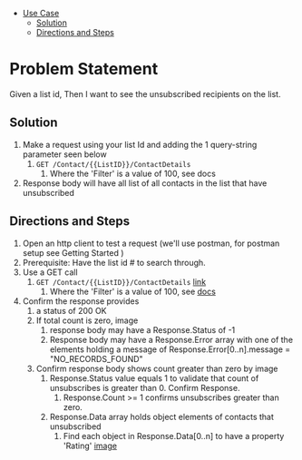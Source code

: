 - [Use Case](#use-case)
    - [Solution](#solution)
    - [Directions and Steps](#directions-and-steps)
  
# Problem Statement

Given a list id,
Then I want to see the unsubscribed recipients on the list.

## Solution 

1. Make a request using your list Id and adding the 1 query-string parameter seen below
    1. `GET /Contact/{{ListID}}/ContactDetails`
        1. Where the 'Filter' is a value of 100, see docs
2. Response body will have all list of all contacts in the list that have unsubscribed    

## Directions and Steps 

1. Open an http client to test a request (we'll use postman, for postman setup see Getting Started )
1. Prerequisite: Have the list id # to search through.
1. Use a GET call ` `
    1. `GET /Contact/{{ListID}}/ContactDetails` [link](https://developer.benchmarkemail.com/#efdb4a44-2a7b-92b5-f49c-d59239d4d0d7)
        1. Where the 'Filter' is a value of 100, see [docs ](https://developer.benchmarkemail.com/#efdb4a44-2a7b-92b5-f49c-d59239d4d0d7)
1. Confirm the response provides
    1. a status of 200 OK
    1. If total count is zero, image
       1. response body may have a Response.Status of -1 
       1. Response body may have a Response.Error array with one of the elements holding a message of Response.Error[0..n].message = "NO_RECORDS_FOUND"  
    1. Confirm response body shows count greater than zero by image
       1. Response.Status value equals 1 to validate that count of unsubscribes is greater than 0. Confirm Response.
          1. Response.Count >= 1 confirms unsubscribes greater than zero.
       1. Response.Data array holds object elements of contacts that unsubscribed
            1. Find each object in Response.Data[0..n] to have a property 'Rating' [image](https://www.dropbox.com/s/7hg4tpgq64zla3l/2018-09-17_14-12-35.png?dl=0)